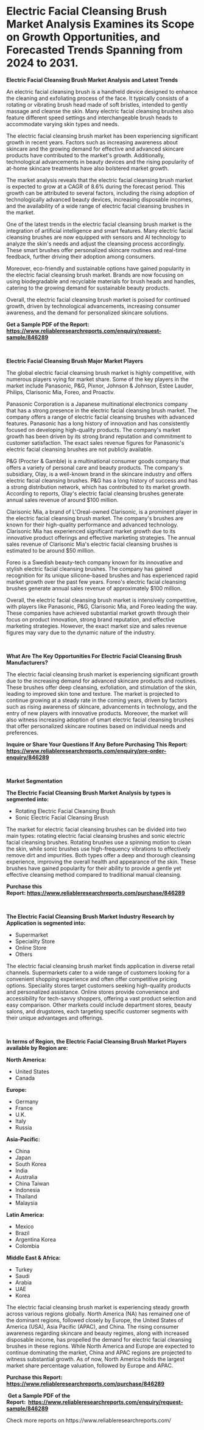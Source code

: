 <p><h1>Electric Facial Cleansing Brush Market Analysis Examines its Scope on Growth Opportunities, and Forecasted Trends Spanning from 2024 to 2031.</h1></p><p><strong>Electric Facial Cleansing Brush Market Analysis and Latest Trends</strong></p>
<p><p>An electric facial cleansing brush is a handheld device designed to enhance the cleaning and exfoliating process of the face. It typically consists of a rotating or vibrating brush head made of soft bristles, intended to gently massage and cleanse the skin. Many electric facial cleansing brushes also feature different speed settings and interchangeable brush heads to accommodate varying skin types and needs.</p><p>The electric facial cleansing brush market has been experiencing significant growth in recent years. Factors such as increasing awareness about skincare and the growing demand for effective and advanced skincare products have contributed to the market's growth. Additionally, technological advancements in beauty devices and the rising popularity of at-home skincare treatments have also bolstered market growth.</p><p>The market analysis reveals that the electric facial cleansing brush market is expected to grow at a CAGR of 8.6% during the forecast period. This growth can be attributed to several factors, including the rising adoption of technologically advanced beauty devices, increasing disposable incomes, and the availability of a wide range of electric facial cleansing brushes in the market.</p><p>One of the latest trends in the electric facial cleansing brush market is the integration of artificial intelligence and smart features. Many electric facial cleansing brushes are now equipped with sensors and AI technology to analyze the skin's needs and adjust the cleansing process accordingly. These smart brushes offer personalized skincare routines and real-time feedback, further driving their adoption among consumers.</p><p>Moreover, eco-friendly and sustainable options have gained popularity in the electric facial cleansing brush market. Brands are now focusing on using biodegradable and recyclable materials for brush heads and handles, catering to the growing demand for sustainable beauty products.</p><p>Overall, the electric facial cleansing brush market is poised for continued growth, driven by technological advancements, increasing consumer awareness, and the demand for personalized skincare solutions.</p></p>
<p><strong>Get a Sample PDF of the Report:&nbsp; <a href="https://www.reliableresearchreports.com/enquiry/request-sample/846289">https://www.reliableresearchreports.com/enquiry/request-sample/846289</a></strong></p>
<p>&nbsp;</p>
<p><strong>Electric Facial Cleansing Brush Major Market Players</strong></p>
<p><p>The global electric facial cleansing brush market is highly competitive, with numerous players vying for market share. Some of the key players in the market include Panasonic, P&G, Pixnor, Johnson & Johnson, Estee Lauder, Philips, Clarisonic Mia, Foreo, and Proactiv.</p><p>Panasonic Corporation is a Japanese multinational electronics company that has a strong presence in the electric facial cleansing brush market. The company offers a range of electric facial cleansing brushes with advanced features. Panasonic has a long history of innovation and has consistently focused on developing high-quality products. The company's market growth has been driven by its strong brand reputation and commitment to customer satisfaction. The exact sales revenue figures for Panasonic's electric facial cleansing brushes are not publicly available.</p><p>P&G (Procter & Gamble) is a multinational consumer goods company that offers a variety of personal care and beauty products. The company's subsidiary, Olay, is a well-known brand in the skincare industry and offers electric facial cleansing brushes. P&G has a long history of success and has a strong distribution network, which has contributed to its market growth. According to reports, Olay's electric facial cleansing brushes generate annual sales revenue of around $100 million.</p><p>Clarisonic Mia, a brand of L'Oreal-owned Clarisonic, is a prominent player in the electric facial cleansing brush market. The company's brushes are known for their high-quality performance and advanced technology. Clarisonic Mia has experienced significant market growth due to its innovative product offerings and effective marketing strategies. The annual sales revenue of Clarisonic Mia's electric facial cleansing brushes is estimated to be around $50 million.</p><p>Foreo is a Swedish beauty-tech company known for its innovative and stylish electric facial cleansing brushes. The company has gained recognition for its unique silicone-based brushes and has experienced rapid market growth over the past few years. Foreo's electric facial cleansing brushes generate annual sales revenue of approximately $100 million.</p><p>Overall, the electric facial cleansing brush market is intensively competitive, with players like Panasonic, P&G, Clarisonic Mia, and Foreo leading the way. These companies have achieved substantial market growth through their focus on product innovation, strong brand reputation, and effective marketing strategies. However, the exact market size and sales revenue figures may vary due to the dynamic nature of the industry.</p></p>
<p>&nbsp;</p>
<p><strong>What Are The Key Opportunities For Electric Facial Cleansing Brush Manufacturers?</strong></p>
<p><p>The electric facial cleansing brush market is experiencing significant growth due to the increasing demand for advanced skincare products and routines. These brushes offer deep cleansing, exfoliation, and stimulation of the skin, leading to improved skin tone and texture. The market is projected to continue growing at a steady rate in the coming years, driven by factors such as rising awareness of skincare, advancements in technology, and the entry of new players with innovative products. Moreover, the market will also witness increasing adoption of smart electric facial cleansing brushes that offer personalized skincare routines based on individual needs and preferences.</p></p>
<p><strong>Inquire or Share Your Questions If Any Before Purchasing This Report: <a href="https://www.reliableresearchreports.com/enquiry/pre-order-enquiry/846289">https://www.reliableresearchreports.com/enquiry/pre-order-enquiry/846289</a></strong></p>
<p>&nbsp;</p>
<p><strong>Market Segmentation</strong></p>
<p><strong>The Electric Facial Cleansing Brush Market Analysis by types is segmented into:</strong></p>
<p><ul><li>Rotating Electric Facial Cleansing Brush</li><li>Sonic Electric Facial Cleansing Brush</li></ul></p>
<p><p>The market for electric facial cleansing brushes can be divided into two main types: rotating electric facial cleansing brushes and sonic electric facial cleansing brushes. Rotating brushes use a spinning motion to clean the skin, while sonic brushes use high-frequency vibrations to effectively remove dirt and impurities. Both types offer a deep and thorough cleansing experience, improving the overall health and appearance of the skin. These brushes have gained popularity for their ability to provide a gentle yet effective cleansing method compared to traditional manual cleansing.</p></p>
<p><strong>Purchase this Report:&nbsp;<a href="https://www.reliableresearchreports.com/purchase/846289">https://www.reliableresearchreports.com/purchase/846289</a></strong></p>
<p>&nbsp;</p>
<p><strong>The Electric Facial Cleansing Brush Market Industry Research by Application is segmented into:</strong></p>
<p><ul><li>Supermarket</li><li>Speciality Store</li><li>Online Store</li><li>Others</li></ul></p>
<p><p>The electric facial cleansing brush market finds application in diverse retail channels. Supermarkets cater to a wide range of customers looking for a convenient shopping experience and often offer competitive pricing options. Speciality stores target customers seeking high-quality products and personalized assistance. Online stores provide convenience and accessibility for tech-savvy shoppers, offering a vast product selection and easy comparison. Other markets could include department stores, beauty salons, and drugstores, each targeting specific customer segments with their unique advantages and offerings.</p></p>
<p>&nbsp;</p>
<p><strong>In terms of Region, the Electric Facial Cleansing Brush Market Players available by Region are:</strong></p>
<p>
    <p> <strong> North America: </strong>
        <ul>
            <li>United States</li>
            <li>Canada</li>
        </ul>
        </p> 
    <p> <strong> Europe: </strong>
        <ul>
            <li>Germany</li>
            <li>France</li>
            <li>U.K.</li>
            <li>Italy</li>
            <li>Russia</li>
        </ul>
        </p> 
    <p> <strong> Asia-Pacific: </strong>
        <ul>
            <li>China</li>
            <li>Japan</li>
            <li>South Korea</li>
            <li>India</li>
            <li>Australia</li>
            <li>China Taiwan</li>
            <li>Indonesia</li>
            <li>Thailand</li>
            <li>Malaysia</li>
        </ul>
        </p> 
    <p> <strong> Latin America: </strong>
        <ul>
            <li>Mexico</li>
            <li>Brazil</li>
            <li>Argentina Korea</li>
            <li>Colombia</li>
        </ul>
        </p> 
    <p> <strong> Middle East & Africa: </strong>
        <ul>
            <li>Turkey</li>
            <li>Saudi</li>
            <li>Arabia</li>
            <li>UAE</li>
            <li>Korea</li>
        </ul>
    </p>
    </p>
<p><p>The electric facial cleansing brush market is experiencing steady growth across various regions globally. North America (NA) has remained one of the dominant regions, followed closely by Europe, the United States of America (USA), Asia Pacific (APAC), and China. The rising consumer awareness regarding skincare and beauty regimes, along with increased disposable income, has propelled the demand for electric facial cleansing brushes in these regions. While North America and Europe are expected to continue dominating the market, China and APAC regions are projected to witness substantial growth. As of now, North America holds the largest market share percentage valuation, followed by Europe and APAC.</p></p>
<p><strong>Purchase this Report: <a href="https://www.reliableresearchreports.com/purchase/846289">https://www.reliableresearchreports.com/purchase/846289</a></strong></p>
<p>&nbsp;<strong>Get a Sample PDF of the Report:&nbsp;&nbsp;<a href="https://www.reliableresearchreports.com/enquiry/request-sample/846289">https://www.reliableresearchreports.com/enquiry/request-sample/846289</a></strong></p>
<p><strong></strong></p>
<p>Check more reports on https://www.reliableresearchreports.com/</p>